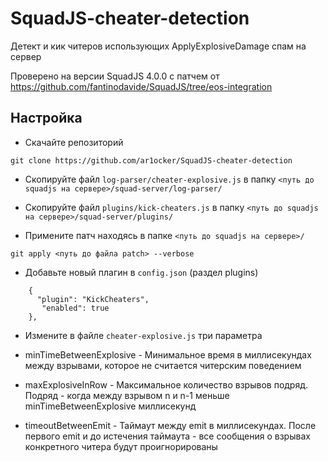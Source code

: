 # SquadJS-cheater-detection

Детект и кик читеров использующих ApplyExplosiveDamage спам на сервер

Проверено на версии SquadJS 4.0.0 с патчем от https://github.com/fantinodavide/SquadJS/tree/eos-integration

## Настройка

- Скачайте репозиторий 

```
git clone https://github.com/ar1ocker/SquadJS-cheater-detection
```

- Скопируйте файл `log-parser/cheater-explosive.js` в папку `<путь до squadjs на сервере>/squad-server/log-parser/`

- Скопируйте файл `plugins/kick-cheaters.js` в папку `<путь до squadjs на сервере>/squad-server/plugins/`

- Примените патч находясь в папке `<путь до squadjs на сервере>/` 

```
git apply <путь до файла patch> --verbose
```

- Добавьте новый плагин в `config.json` (раздел plugins)

```
    {
      "plugin": "KickCheaters",
       "enabled": true
    },
```

- Измените в файле `cheater-explosive.js` три параметра

- minTimeBetweenExplosive - Минимальное время в миллисекундах между взрывами, которое не считается читерским поведением

- maxExplosiveInRow - Максимальное количество взрывов подряд. Подряд - когда между взрывом n и n-1 меньше minTimeBetweenExplosive миллисекунд

- timeoutBetweenEmit - Таймаут между emit в миллисекундах. После первого emit и до истечения таймаута - все сообщения о взрывах конкретного читера будут проигнорированы
